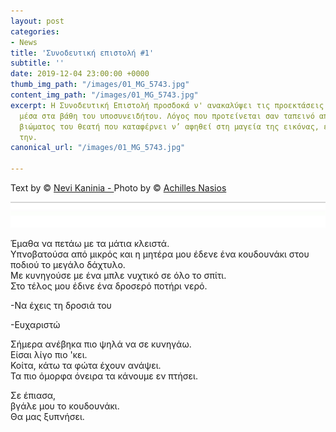 ```yaml
---
layout: post
categories:
- News
title: 'Συνοδευτική επιστολή #1'
subtitle: ''
date: 2019-12-04 23:00:00 +0000
thumb_img_path: "/images/01_MG_5743.jpg"
content_img_path: "/images/01_MG_5743.jpg"
excerpt: Η Συνοδευτική Επιστολή προσδοκά ν' ανακαλύψει τις προεκτάσεις της εικόνας
  μέσα στα βάθη του υποσυνειδήτου. Λόγος που προτείνεται σαν ταπεινό απαύγασμα του
  βιώματος του θεατή που καταφέρνει ν’ αφηθεί στη μαγεία της εικόνας, επαναδημιουργώντας
  την.
canonical_url: "/images/01_MG_5743.jpg"

---
```

Text by © <a href="https://www.facebook.com/nevi.kaninia" target="blank">Nevi Kaninia - </a>Photo by © <a href="https://anikon.org/" target="blank">Achilles Nasios</a>

![](/images/bwok-2.jpg)

Έμαθα να πετάω με τα μάτια κλειστά.  
Υπνοβατούσα από μικρός και η μητέρα μου έδενε ένα κουδουνάκι στου ποδιού το μεγάλο δάχτυλο.  
Με κυνηγούσε με ένα μπλε νυχτικό σε όλο το σπίτι.  
Στο τέλος μου έδινε ένα δροσερό ποτήρι νερό.

\-Να έχεις τη δροσιά του

\-Ευχαριστώ

Σήμερα ανέβηκα πιο ψηλά να σε κυνηγάω.  
Είσαι λίγο πιο 'κει.  
Κοίτα, κάτω τα φώτα έχουν ανάψει.  
Τα πιο όμορφα όνειρα τα κάνουμε εν πτήσει.

Σε έπιασα,  
βγάλε μου το κουδουνάκι.  
Θα μας ξυπνήσει.